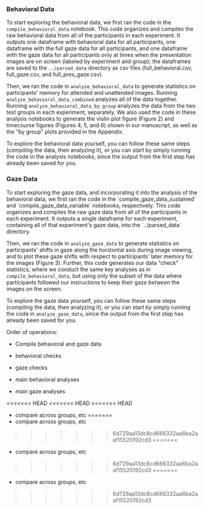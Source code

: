 <h3>Behavioral Data</h3>

To start exploring the behavioral data, we first ran the code in the `compile_behavioral_data` notebook. This code organizes and compiles the raw behavioral data from all of the participants in each experiment. It outputs one dataframe with behavioral data for all participants, one dataframe with the full gaze data for all participants, and one dataframe with the gaze data for all participants only at times when the presentation images are on screen (labeled by experiment and group); the dataframes are saved to the `../parsed_data` directory as csv files (full_behavioral.csv, full_gaze.csv, and full_pres_gaze.csv).

Then, we ran the code in `analyze_behavioral_data` to generate statistics on participants' memory for attended and unattended images. Running `analyze_behavioral_data_combined` analyzes all of the data together. Running `analyze_behavioral_data_by_group` analyzes the data from the two test groups in each experiment, separately. We also used the code in these analysis notebooks to generate the violin plot figure (Figure 2) and timecourse figures (Figures 4, 5, and 6) shown in our manuscript, as well as the "by group" plots provided in the Appendix.

To explore the behavioral data yourself, you can follow these same steps (compiling the data, then analyzing it), or you can start by simply running the code in the analysis notebooks, since the output from the first step has already been saved for you.

<h3>Gaze Data</h3>
To start exploring the gaze data, and incorporating it into the analysis of the behavioral data, we first ran the code in the `compile_gaze_data_sustained` and `compile_gaze_data_variable` notebooks, respectively. This code organizes and compiles the raw gaze data from all of the participants in each experiment. It outputs a single dataframe for each experiment, containing all of that experiment's gaze data, into the `../parsed_data` directory. </p>

Then, we ran the code in `analyze_gaze_data` to generate statistics on participants' shifts in gaze along the horizontal axis during image viewing, and to plot these gaze shifts with respect to participants' later memory for the images (Figure 3). Further, this code generates our data "check" statistics, where we conduct the same key analyses as in `compile_behavioral_data`, but using only the subset of the data where participants followed our instructions to keep their gaze *between* the images on the screen.

To explore the gaze data yourself, you can follow these same steps (compiling the data, then analyzing it), or you can start by simply running the code in `analyze_gaze_data`, since the output from the first step has already been saved for you.


Order of operations:

+ Compile behavioral and gaze data
+ behavioral checks
+ gaze checks

+ main behavioral analyses
+ main gaze analyses

<<<<<<< HEAD
<<<<<<< HEAD
<<<<<<< HEAD
+ compare across groups, etc
=======
+ compare across groups, etc
>>>>>>> 6d729aa13dc8cd666332aa6ba2aaf15520192cd3
=======
+ compare across groups, etc
>>>>>>> 6d729aa13dc8cd666332aa6ba2aaf15520192cd3
=======
+ compare across groups, etc
>>>>>>> 6d729aa13dc8cd666332aa6ba2aaf15520192cd3
